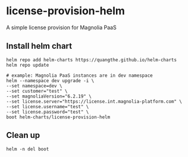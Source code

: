 # license-provision-helm
A simple license provision for Magnolia PaaS

## Install helm chart
```
helm repo add helm-charts https://quangthe.github.io/helm-charts
helm repo update

# example: Magnolia PaaS instances are in dev namespace
helm --namespace dev upgrade -i \
--set namespace=dev \
--set customer="test" \
--set magnoliaVersion="6.2.19" \
--set license.server="https://license.int.magnolia-platform.com" \
--set license.username="test" \
--set license.password="test" \
boot helm-charts/license-provision-helm
```

## Clean up
```
helm -n del boot
```